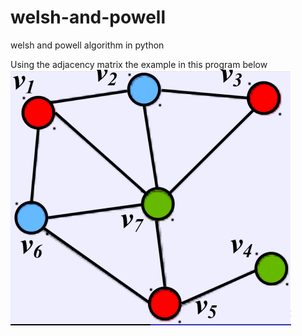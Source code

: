 # welsh-and-powell
welsh and powell algorithm in python

Using the adjacency matrix
the example in this program below
![alt text](./WAPellExple.PNG "Exemple")
